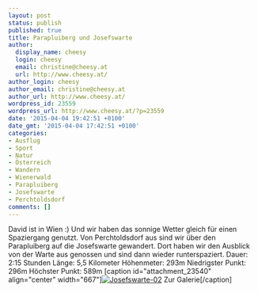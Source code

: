 ```yaml
---
layout: post
status: publish
published: true
title: Parapluiberg und Josefswarte
author:
  display_name: cheesy
  login: cheesy
  email: christine@cheesy.at
  url: http://www.cheesy.at/
author_login: cheesy
author_email: christine@cheesy.at
author_url: http://www.cheesy.at/
wordpress_id: 23559
wordpress_url: http://www.cheesy.at/?p=23559
date: '2015-04-04 19:42:51 +0100'
date_gmt: '2015-04-04 17:42:51 +0100'
categories:
- Ausflug
- Sport
- Natur
- Österreich
- Wandern
- Wienerwald
- Parapluiberg
- Josefswarte
- Perchtoldsdorf
comments: []
---
```

David ist in Wien :) Und wir haben das sonnige Wetter gleich für einen Spaziergang genutzt. Von Perchtoldsdorf aus sind wir über den Parapluiberg auf die Josefswarte gewandert. Dort haben wir den Ausblick von der Warte aus genossen und sind dann wieder runterspaziert.
Dauer: 2:15 Stunden
Länge: 5,5 Kilometer
Höhenmeter: 293m
Niedrigster Punkt: 296m
Höchster Punkt: 589m
[caption id="attachment\_23540" align="center" width="667"][![Josefswarte-02](http://www.cheesy.at/wp-content/uploads/Josefswarte-02.jpg)](http://www.cheesy.at/fotos/ausfluege/parapluiberg-und-josefswarte/ "Parapluiberg und Josefswarte") Zur Galerie[/caption]
